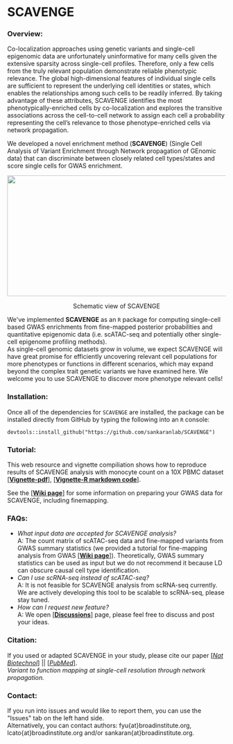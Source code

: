 # SCAVENGE

### Overview:

Co-localization approaches using genetic variants and single-cell epigenomic data are unfortunately uninformative for many cells given the extensive sparsity across single-cell profiles. Therefore, only a few cells from the truly relevant population demonstrate reliable phenotypic relevance. The global high-dimensional features of individual single cells are sufficient to represent the underlying cell identities or states, which enables the relationships among such cells to be readily inferred. By taking advantage of these attributes, SCAVENGE identifies the most phenotypically-enriched cells by co-localization and explores the transitive associations across the cell-to-cell network to assign each cell a probability representing the cell’s relevance to those phenotype-enriched cells via network propagation.

We developed a novel enrichment method (**SCAVENGE**) (Single Cell Analysis of Variant Enrichment through Network propagation of GEnomic data) that can discriminate between closely related cell types/states and score single cells for GWAS enrichment. 


<div align=center> <img src="image/schematic-view_1.png" width="680" height="278"> </div> 

<p align="center">Schematic view of SCAVENGE</p>  



We've implemented **SCAVENGE** as an `R` package for computing single-cell based GWAS enrichments from fine-mapped posterior probabilities and quantitative epigenomic data (i.e. scATAC-seq and potentially other single-cell epigenome profiling methods).  
As single-cell genomic datasets grow in volume, we expect SCAVENGE will have great promise for efficiently uncovering relevant cell populations for more phenotypes or functions in different scenarios, which may expand beyond the complex trait genetic variants we have examined here. We welcome you to use SCAVENGE to discover more phenotype relevant cells!

### Installation:

Once all of the dependencies for `SCAVENGE` are installed, the package can be installed 
directly from GitHub by typing the following into an `R` console:

```
devtools::install_github("https://github.com/sankaranlab/SCAVENGE")
```
### Tutorial:
This web resource and vignette compiliation shows how to reproduce results of SCAVENGE analysis with monocyte count on a 10X PBMC dataset [[**Vignette-pdf**]](doc/SCAVENGE-vignette.pdf), [[**Vignette-R markdown code**]](doc/SCAVENGE-vignette.Rmd). 

See the [[**Wiki page**]](https://github.com/sankaranlab/SCAVENGE/wiki)  for some information on preparing your GWAS data for SCAVENGE, including finemapping.

### FAQs:
- *What input data are accepted for SCAVENGE analysis?*  
A: The count matrix of scATAC-seq data and fine-mapped variants from GWAS summary statistics (we provided a tutorial for fine-mapping analysis from GWAS [[**Wiki page**]](https://github.com/sankaranlab/SCAVENGE/wiki)). Theoretically, GWAS summary statistics can be used as input but we do not recommend it because LD can obscure causal cell type identification.
- *Can I use scRNA-seq instead of scATAC-seq?*  
A: It is not feasible for SCAVENGE analysis from scRNA-seq currently. We are actively developing this tool to be scalable to scRNA-seq, please stay tuned. 
- *How can I request new feature?*  
A: We open [[**Discussions**]](https://github.com/sankaranlab/SCAVENGE/discussions) page, please feel free to discuss and post your ideas. 


### Citation:
If you used or adapted SCAVENGE in your study, please cite our paper [[*Nat Biotechnol*]](https://www.nature.com/articles/s41587-022-01341-y)  || [[*PubMed*]](https://pubmed.ncbi.nlm.nih.gov/35668323/).   
*Variant to function mapping at single-cell resolution through network propagation.*


### Contact:
If you run into issues and would like to report them, you can use the "Issues" tab on the left hand side.  
Alternatively, you can contact authors: fyu{at}broadinstitute.org, lcato{at}broadinstitute.org and/or sankaran{at}broadinstitute.org.  


